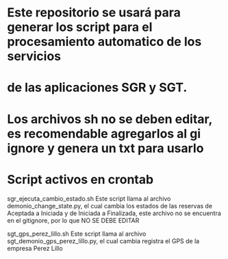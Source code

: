 # Este repositorio se usará para generar los script para el procesamiento automatico de los servicios
# de las aplicaciones SGR y SGT.

# Los archivos sh no se deben editar, es recomendable agregarlos al gi ignore y genera un txt para usarlo

# Script activos en crontab
sgr_ejecuta_cambio_estado.sh 
    Este script llama al archivo demonio_change_state.py, el cual cambia los estados de las reservas de Aceptada a Iniciada y de Iniciada a Finalizada, este archivo no se encuentra en el gitignore, por lo que NO SE DEBE EDITAR

sgt_gps_perez_lillo.sh
    Este script llama al archivo sgt_demonio_gps_perez_lillo.py, el cual cambia registra el GPS de la empresa Perez Lillo